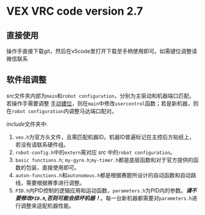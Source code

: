# VEX VRC code version 2.7

## 直接使用

操作手直接下载git，然后在v5code里打开下载至手柄使用即可。如需键位调整请微信联系

## 软件组调整

*src*文件夹内部为`main`和`robot configuration`，分别为主驱动和机器端口匹配。若操作手需要调整 <u>手动建位</u>，则在`main`中修改`usercontrol`函数；若是新机器，则在`robot configuration`内调整马达端口配对。

*include*文件夹中:

1. `vex.h`为官方头文件，且需匹配机器ID。机器ID普遍标记在主控后方贴纸上，若没有请联系硬件组。
2. `robot-config.h`中的`extern`需对应 *src* 中的`robot configuration`。
3. `basic functions.h`; `my-gyro.h`;`my-timer.h`都是底层函数和对于官方提供的函数的包装，直接使用即可。
4. `auton-functions.h`和`autonomous.h`都是根据赛题所设计的自动函数和自动路线，需要根据赛季进行调整。
5. `PID.h`内PID控制的逻辑应用和运动函数，`parameters.h`为PID内的参数。***请不要修改`PID.h`,否则可能会损坏机器！***。每一台新机器都需要对`parameters.h`进行调整来适配机器性能。